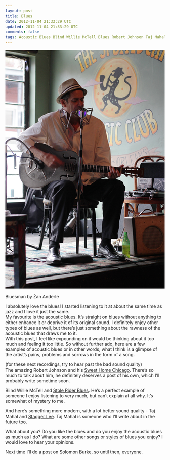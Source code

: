 ```yaml
---           
layout: post
title: Blues
date: 2012-11-04 21:33:29 UTC
updated: 2012-11-04 21:33:29 UTC
comments: false
tags: Acoustic Blues Blind Willie McTell Blues Robert Johnson Taj Mahal
---
```

![](/img/2F--7xvvkhbUW82FUJbeF3U1q8I2FAAAAAAAABOo2Fa72kIXwyIhg2Fs16002F290912_0170.jpg)

Bluesman by Žan Anderle

I absolutely love the blues! I started listening to it at about the same time
as jazz and I love it just the same.  
My favourite is the acoustic blues. It’s straight on blues without anything to
either enhance it or deprive it of its original sound. I definitely enjoy
other types of blues as well, but there’s just something about the rawness of
the acoustic blues that draws me to it.  
With this post, I feel like expounding on it would be thinking about it too
much and feeling it too little. So without further ado, here are a few
examples of acoustic blues or in other words, what I think is a glimpse of the
artist’s pains, problems and sorrows in the form of a song.  
  
(for these next recordings, try to hear past the bad sound quality)  
The amazing Robert Johnson and his [Sweet Home
Chicago](http://www.youtube.com/watch?v=O8hqGu-leFc). There’s so much to talk
about him, he definitely deserves a post of his own, which I’ll probably write
sometime soon.  
  
Blind Willie McTell and [Stole Rider
Blues](http://www.youtube.com/watch?v=ENFCVrFffrE). He’s a perfect example of
someone I enjoy listening to very much, but can’t explain at all why. It’s
somewhat of mystery to me.  
  
And here’s something more modern, with a lot better sound quality - Taj Mahal
and [Stagger Lee](http://www.youtube.com/watch?v=NAPF42aAXSM). Taj Mahal is
someone who I’ll write about in the future too.  
  
What about you? Do you like the blues and do you enjoy the acoustic blues as
much as I do? What are some other songs or styles of blues you enjoy? I would
love to hear your opinions.  
  
Next time I’ll do a post on Solomon Burke, so until then, everyone.

